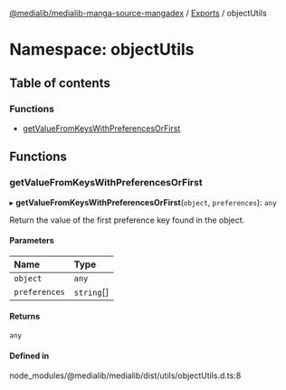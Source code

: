 [@medialib/medialib-manga-source-mangadex](../README.md) / [Exports](../modules.md) / objectUtils

# Namespace: objectUtils

## Table of contents

### Functions

- [getValueFromKeysWithPreferencesOrFirst](objectUtils.md#getvaluefromkeyswithpreferencesorfirst)

## Functions

### getValueFromKeysWithPreferencesOrFirst

▸ **getValueFromKeysWithPreferencesOrFirst**(`object`, `preferences`): `any`

Return the value of the first preference key found in the object.

#### Parameters

| Name | Type |
| :------ | :------ |
| `object` | `any` |
| `preferences` | `string`[] |

#### Returns

`any`

#### Defined in

node_modules/@medialib/medialib/dist/utils/objectUtils.d.ts:8
